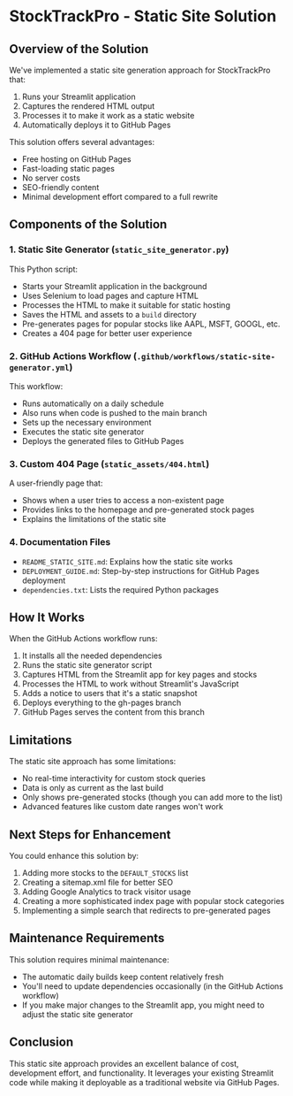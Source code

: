 # StockTrackPro - Static Site Solution

## Overview of the Solution

We've implemented a static site generation approach for StockTrackPro that:

1. Runs your Streamlit application
2. Captures the rendered HTML output
3. Processes it to make it work as a static website
4. Automatically deploys it to GitHub Pages

This solution offers several advantages:
- Free hosting on GitHub Pages
- Fast-loading static pages
- No server costs
- SEO-friendly content
- Minimal development effort compared to a full rewrite

## Components of the Solution

### 1. Static Site Generator (`static_site_generator.py`)

This Python script:
- Starts your Streamlit application in the background
- Uses Selenium to load pages and capture HTML
- Processes the HTML to make it suitable for static hosting
- Saves the HTML and assets to a `build` directory
- Pre-generates pages for popular stocks like AAPL, MSFT, GOOGL, etc.
- Creates a 404 page for better user experience

### 2. GitHub Actions Workflow (`.github/workflows/static-site-generator.yml`)

This workflow:
- Runs automatically on a daily schedule
- Also runs when code is pushed to the main branch
- Sets up the necessary environment
- Executes the static site generator
- Deploys the generated files to GitHub Pages

### 3. Custom 404 Page (`static_assets/404.html`)

A user-friendly page that:
- Shows when a user tries to access a non-existent page
- Provides links to the homepage and pre-generated stock pages
- Explains the limitations of the static site

### 4. Documentation Files

- `README_STATIC_SITE.md`: Explains how the static site works
- `DEPLOYMENT_GUIDE.md`: Step-by-step instructions for GitHub Pages deployment
- `dependencies.txt`: Lists the required Python packages

## How It Works

When the GitHub Actions workflow runs:

1. It installs all the needed dependencies
2. Runs the static site generator script
3. Captures HTML from the Streamlit app for key pages and stocks
4. Processes the HTML to work without Streamlit's JavaScript
5. Adds a notice to users that it's a static snapshot
6. Deploys everything to the gh-pages branch
7. GitHub Pages serves the content from this branch

## Limitations

The static site approach has some limitations:
- No real-time interactivity for custom stock queries
- Data is only as current as the last build
- Only shows pre-generated stocks (though you can add more to the list)
- Advanced features like custom date ranges won't work

## Next Steps for Enhancement

You could enhance this solution by:

1. Adding more stocks to the `DEFAULT_STOCKS` list
2. Creating a sitemap.xml file for better SEO
3. Adding Google Analytics to track visitor usage
4. Creating a more sophisticated index page with popular stock categories
5. Implementing a simple search that redirects to pre-generated pages

## Maintenance Requirements

This solution requires minimal maintenance:
- The automatic daily builds keep content relatively fresh
- You'll need to update dependencies occasionally (in the GitHub Actions workflow)
- If you make major changes to the Streamlit app, you might need to adjust the static site generator

## Conclusion

This static site approach provides an excellent balance of cost, development effort, and functionality. It leverages your existing Streamlit code while making it deployable as a traditional website via GitHub Pages.